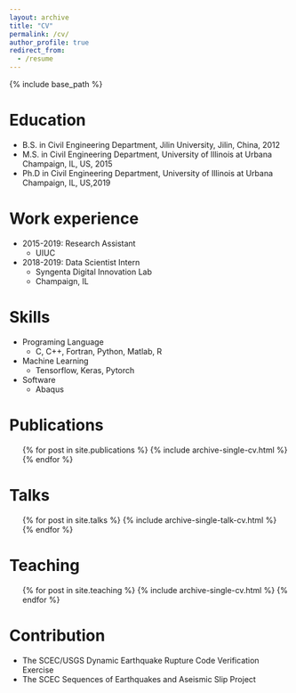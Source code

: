 ```yaml
---
layout: archive
title: "CV"
permalink: /cv/
author_profile: true
redirect_from:
  - /resume
---
```


{% include base_path %}

Education
======
* B.S. in Civil Engineering Department, Jilin University, Jilin, China, 2012
* M.S. in Civil Engineering Department, University of Illinois at Urbana Champaign, IL, US, 2015
* Ph.D in Civil Engineering Department, University of Illinois at Urbana Champaign, IL, US,2019

Work experience
======
* 2015-2019: Research Assistant
  * UIUC
* 2018-2019: Data Scientist Intern
  * Syngenta Digital Innovation Lab
  * Champaign, IL

Skills
======
* Programing Language
  * C, C++, Fortran, Python, Matlab, R
* Machine Learning
  * Tensorflow, Keras, Pytorch
* Software
  * Abaqus

Publications
======
  <ul>{% for post in site.publications %}
    {% include archive-single-cv.html %}
  {% endfor %}</ul>

Talks
======
  <ul>{% for post in site.talks %}
    {% include archive-single-talk-cv.html %}
  {% endfor %}</ul>

Teaching
======
  <ul>{% for post in site.teaching %}
    {% include archive-single-cv.html %}
  {% endfor %}</ul>

Contribution
======
* The SCEC/USGS Dynamic Earthquake Rupture Code Verification Exercise
* The SCEC Sequences of Earthquakes and Aseismic Slip Project
